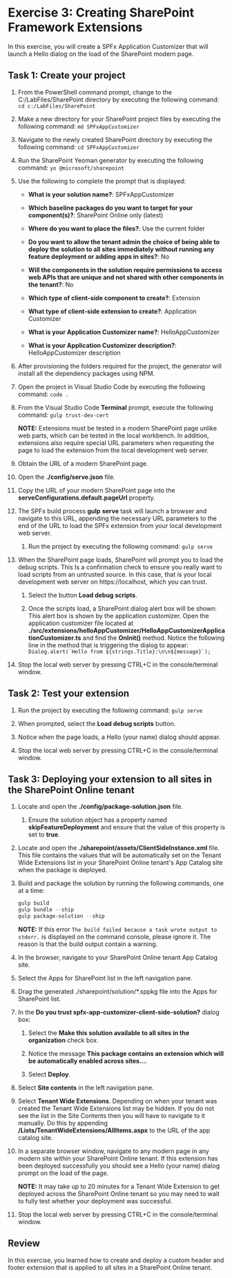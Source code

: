 ﻿# Exercise 3: Creating SharePoint Framework Extensions
In this exercise, you will create a SPFx Application Customizer that will launch a Hello dialog on the load of the SharePoint modern page.

## Task 1: Create your project

1. From the PowerShell command prompt, change to the C:/LabFiles/SharePoint directory by executing the following command: `cd c:/LabFiles/SharePoint`

1. Make a new directory for your SharePoint project files by executing the following command: `md SPFxAppCustomizer`

1. Navigate to the newly created SharePoint directory by executing the following command: `cd SPFxAppCustomizer`

1. Run the SharePoint Yeoman generator by executing the following command: `yo @microsoft/sharepoint`

1. Use the following to complete the prompt that is displayed:

    - **What is your solution name?**: SPFxAppCustomizer

    - **Which baseline packages do you want to target for your component(s)?**: SharePoint Online only (latest)

    - **Where do you want to place the files?**: Use the current folder

    - **Do you want to allow the tenant admin the choice of being able to deploy the solution to all sites immediately without running any feature deployment or adding apps in sites?**: No

    - **Will the components in the solution require permissions to access web APIs that are unique and not shared with other components in the tenant?**: No

    - **Which type of client-side component to create?**: Extension

    - **What type of client-side extension to create?**: Application Customizer

    - **What is your Application Customizer name?**: HelloAppCustomizer

    - **What is your Application Customizer description?**: HelloAppCustomizer description

1. After provisioning the folders required for the project, the generator will install all the dependency packages using NPM.

1. Open the project in Visual Studio Code by executing the following command: `code .`

1. From the Visual Studio Code **Terminal** prompt, execute the following command: `gulp trust-dev-cert`

    **NOTE:**
    Extensions must be tested in a modern SharePoint page unlike web parts, which can be tested in the local workbench. In addition, extensions also require special URL parameters when requesting the page to load the extension from the local development web server.

1. Obtain the URL of a modern SharePoint page.

1. Open the **./config/serve.json** file.

1. Copy the URL of your modern SharePoint page into the **serveConfigurations.default.pageUrl** property.

1. The SPFx build process **gulp** **serve** task will launch a browser and navigate to this URL, appending the necessary URL parameters to the end of the URL to load the SPFx extension from your local development web server.

    1. Run the project by executing the following command: `gulp serve`


1. When the SharePoint page loads, SharePoint will prompt you to load the debug scripts. This Is a confirmation check to ensure you really want to load scripts from an untrusted source. In this case, that is your local development web server on https://localhost, which you can trust.

    1. Select the button **Load debug scripts**.
    
    1. Once the scripts load, a SharePoint dialog alert box will be shown: This alert box is shown by the application customizer. Open the application customizer file located at **./src/extensions/helloAppCustomizer/HelloAppCustomizerApplicationCustomizer.ts** and find the **OnInit()** method. Notice the following line in the method that is triggering the dialog to appear: ``Dialog.alert(`Hello from ${strings.Title}:\n\n${message}`);``

1. Stop the local web server by pressing CTRL+C in the console/terminal window.

## Task 2: Test your extension

1. Run the project by executing the following command: `gulp serve`

1. When prompted, select the **Load debug scripts** button.

1. Notice when the page loads, a Hello (your name) dialog should appear.

1. Stop the local web server by pressing CTRL+C in the console/terminal window.

## Task 3: Deploying your extension to all sites in the SharePoint Online tenant

1. Locate and open the **./config/package-solution.json** file.

    1. Ensure the solution object has a property named **skipFeatureDeployment** and ensure that the value of this property is set to **true**.

1. Locate and open the **./sharepoint/assets/ClientSideInstance.xml** file. This file contains the values that will be automatically set on the Tenant Wide Extensions list in your SharePoint Online tenant's App Catalog site when the package is deployed.

1. Build and package the solution by running the following commands, one at a time:

    ```powershell
    gulp build
    gulp bundle --ship
    gulp package-solution --ship
    ```
    **NOTE:**
    If this error `The build failed because a task wrote output to stderr.` is displayed on the command console, please ignore it. The reason is that the build output contain a warning.

1. In the browser, navigate to your SharePoint Online tenant App Catalog site.

1. Select the Apps for SharePoint list in the left navigation pane.

1. Drag the generated ./sharepoint/solution/*.sppkg file into the Apps for SharePoint list.

1. In the **Do you trust spfx-app-customizer-client-side-solution?** dialog box:

    1. Select the **Make this solution available to all sites in the organization** check box.

    1. Notice the message **This package contains an extension which will be automatically enabled across sites...**.

    1. Select **Deploy**.

1. Select **Site contents** in the left navigation pane.

1. Select **Tenant Wide Extensions**. Depending on when your tenant was created the Tenant Wide Extensions list may be hidden. If you do not see the list in the Site Contents then you will have to navigate to it manually. Do this by appending **/Lists/TenantWideExtensions/AllItems.aspx** to the URL of the app catalog site.

2. In a separate browser window, navigate to any modern page in any modern site within your SharePoint Online tenant. If this extension has been deployed successfully you should see a Hello (your name) dialog prompt on the load of the page.

    **NOTE:**
    It may take up to 20 minutes for a Tenant Wide Extension to get deployed across the SharePoint Online tenant so you may need to wait to fully test whether your deployment was successful.

3. Stop the local web server by pressing CTRL+C in the console/terminal window.

## Review

In this exercise, you learned how to create and deploy a custom header and footer extension that is applied to all sites in a SharePoint Online tenant.
